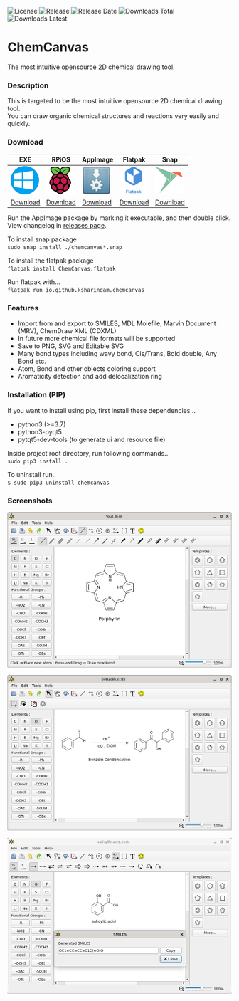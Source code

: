 ![License](https://img.shields.io/github/license/ksharindam/chemcanvas)
![Release](https://img.shields.io/github/v/release/ksharindam/chemcanvas)
![Release Date](https://img.shields.io/github/release-date/ksharindam/chemcanvas)
![Downloads Total](https://img.shields.io/github/downloads/ksharindam/chemcanvas/total)
![Downloads Latest](https://img.shields.io/github/downloads/ksharindam/chemcanvas/latest/total)

# ChemCanvas

The most intuitive opensource 2D chemical drawing tool.  


### Description

This is targeted to be the most intuitive opensource 2D chemical drawing tool.  
You can draw organic chemical structures and reactions very easily and quickly.  

### Download

|      EXE      |     RPiOS     |    AppImage   |    Flatpak    |      Snap     |  
| ------------- | ------------- | ------------- | ------------- | ------------- |  
| ![EXE](https://github.com/ksharindam/chemcanvas-data/raw/main/icons/windows.png) | ![AppImage](https://github.com/ksharindam/chemcanvas-data/raw/main/icons/raspberry-pi.png) | ![AppImage](https://github.com/ksharindam/chemcanvas-data/raw/main/icons/appimage.png)  | ![Flatpak](https://github.com/ksharindam/chemcanvas-data/raw/main/icons/flatpak.png) | ![Snap](https://github.com/ksharindam/chemcanvas-data/raw/main/icons/snap.png) |  
| [Download](https://github.com/ksharindam/chemcanvas/releases/latest/download/ChemCanvas.exe) | [Download](https://github.com/ksharindam/chemcanvas/releases/latest/download/ChemCanvas-armhf.AppImage) | [Download](https://github.com/ksharindam/chemcanvas/releases/latest/download/ChemCanvas-x86_64.AppImage)  | [Download](https://github.com/ksharindam/chemcanvas/releases/latest/download/ChemCanvas.flatpak) | [Download](https://github.com/ksharindam/chemcanvas/releases/latest/download/chemcanvas_0.7.28_amd64.snap) |  

Run the AppImage package by marking it executable, and then double click.  
View changelog in [releases page](https://github.com/ksharindam/chemcanvas/releases).  

To install snap package  
`sudo snap install ./chemcanvas*.snap`  

To install the flatpak package  
`flatpak install ChemCanvas.flatpak`  

Run flatpak with...  
`flatpak run io.github.ksharindam.chemcanvas`  

### Features
* Import from and export to SMILES, MDL Molefile, Marvin Document (MRV), ChemDraw XML (CDXML)  
* In future more chemical file formats will be supported  
* Save to PNG, SVG and Editable SVG  
* Many bond types including wavy bond, Cis/Trans, Bold double, Any Bond etc.  
* Atom, Bond and other objects coloring support  
* Aromaticity detection and add delocalization ring  


### Installation (PIP)

If you want to install using pip, first install these dependencies...  

* python3 (>=3.7)  
* python3-pyqt5  
* pytqt5-dev-tools (to generate ui and resource file)  

Inside project root directory, run following commands..  
`sudo pip3 install .`  

To uninstall run..  
`$ sudo pip3 uninstall chemcanvas`    



### Screenshots

![Screenshot1](https://github.com/ksharindam/chemcanvas-data/raw/main/Screenshots/screenshot1.png)  


![Screenshot2](https://github.com/ksharindam/chemcanvas-data/raw/main/Screenshots/screenshot2.png)  


![Screenshot3](https://github.com/ksharindam/chemcanvas-data/raw/main/Screenshots/screenshot3.png)  

